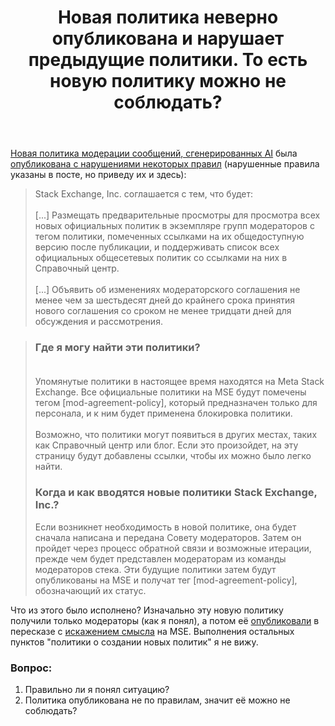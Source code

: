 ﻿---
title: "Новая политика неверно опубликована и нарушает предыдущие политики. То есть новую политику можно не соблюдать?"
se.owner.user_id: 532877
se.owner.display_name: "Зонтик"
se.owner.link: "https://ru.meta.stackoverflow.com/users/532877/%d0%97%d0%be%d0%bd%d1%82%d0%b8%d0%ba"
se.link: "https://ru.meta.stackoverflow.com/questions/12788/%d0%9d%d0%be%d0%b2%d0%b0%d1%8f-%d0%bf%d0%be%d0%bb%d0%b8%d1%82%d0%b8%d0%ba%d0%b0-%d0%bd%d0%b5%d0%b2%d0%b5%d1%80%d0%bd%d0%be-%d0%be%d0%bf%d1%83%d0%b1%d0%bb%d0%b8%d0%ba%d0%be%d0%b2%d0%b0%d0%bd%d0%b0-%d0%b8-%d0%bd%d0%b0%d1%80%d1%83%d1%88%d0%b0%d0%b5%d1%82-%d0%bf%d1%80%d0%b5%d0%b4%d1%8b%d0%b4%d1%83%d1%89%d0%b8%d0%b5-%d0%bf%d0%be%d0%bb%d0%b8%d1%82%d0%b8%d0%ba%d0%b8-%d0%a2%d0%be-%d0%b5%d1%81%d1%82%d1%8c-%d0%bd%d0%be%d0%b2%d1%83"
se.question_id: 12788
se.post_type: question
---
<p><a href="https://ru.meta.stackoverflow.com/questions/12758/">Новая политика модерации сообщений, сгенерированных AI</a> была <a href="https://meta.stackexchange.com/questions/389597/please-follow-your-own-policies-on-making-new-policies">опубликована с нарушениями некоторых правил</a> (нарушенные правила указаны в посте, но приведу их и здесь):</p>
<blockquote>
<p>Stack Exchange, Inc. соглашается с тем, что будет:<br><br>
[...] Размещать предварительные просмотры для просмотра всех новых официальных политик в экземпляре групп модераторов с тегом политики, помеченных ссылками на их общедоступную версию после публикации, и поддерживать список всех официальных общесетевых политик со ссылками на них в Справочный центр.<br><br>
[...] Объявить об изменениях модераторского соглашения не менее чем за шестьдесят дней до крайнего срока принятия нового соглашения со сроком не менее тридцати дней для обсуждения и рассмотрения.</p>
</blockquote>
<blockquote>
<h3>Где я могу найти эти политики?<br><br></h3>
<p>Упомянутые политики в настоящее время находятся на Meta Stack Exchange. Все официальные политики на MSE будут помечены тегом [mod-agreement-policy], который предназначен только для персонала, и к ним будет применена блокировка политики.<br><br>
Возможно, что политики могут появиться в других местах, таких как Справочный центр или блог. Если это произойдет, на эту страницу будут добавлены ссылки, чтобы их можно было легко найти.</p>
<h3>Когда и как вводятся новые политики Stack Exchange, Inc.?</h3>
<p>Если возникнет необходимость в новой политике, она будет сначала написана и передана Совету модераторов. Затем он пройдет через процесс обратной связи и возможные итерации, прежде чем будет представлен модераторам из команды модераторов стека. Эти будущие политики затем будут опубликованы на MSE и получат тег [mod-agreement-policy], обозначающий их статус.</p>
</blockquote>
<p>Что из этого было исполнено? Изначально эту новую политику получили только модераторы (как я понял), а потом её <a href="https://meta.stackexchange.com/questions/389582/what-is-the-network-policy-regarding-ai-generated-content">опубликовали</a> в пересказе с <a href="https://meta.stackexchange.com/questions/389582/what-is-the-network-policy-regarding-ai-generated-content#comment1299185_389583">искажением смысла</a> на MSE. Выполнения остальных пунктов &quot;политики о создании новых политик&quot; я не вижу.</p>
<h3>Вопрос:</h3>
<ol>
<li>Правильно ли я понял ситуацию?</li>
<li>Политика опубликована не по правилам, значит её можно не соблюдать?</li>
</ol>
